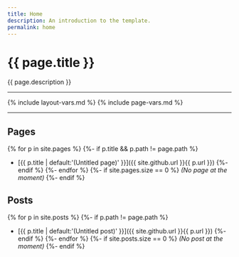 ```yaml
---
title: Home
description: An introduction to the template.
permalink: home
---
```


# {{ page.title }}

{{ page.description }}

---

{% include layout-vars.md %}
{% include page-vars.md %}

---

## Pages

{% for p in site.pages %}
{%- if p.title && p.path != page.path %}
- [{{ p.title | default:'(Untitled page)' }}]({{ site.github.url }}{{ p.url }})
{%- endif %}
{%- endfor %}
{%- if site.pages.size == 0 %}
_(No page at the moment)_
{%- endif %}

## Posts

{% for p in site.posts %}
{%- if p.path != page.path %}
- [{{ p.title | default:'(Untitled post)' }}]({{ site.github.url }}{{ p.url }})
{%- endif %}
{%- endfor %}
{%- if site.posts.size == 0 %}
_(No post at the moment)_
{%- endif %}